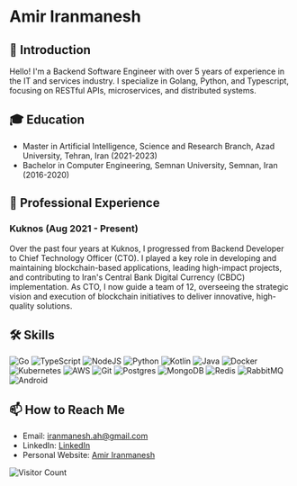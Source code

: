 
# Amir Iranmanesh

## 👋 Introduction
Hello! I'm a Backend Software Engineer with over 5 years of experience in the IT and services industry. I specialize in Golang, Python, and Typescript, focusing on RESTful APIs, microservices, and distributed systems.

## 🎓 Education
- Master in Artificial Intelligence, Science and Research Branch, Azad University, Tehran, Iran (2021-2023)
- Bachelor in Computer Engineering, Semnan University, Semnan, Iran (2016-2020)


## 💼 Professional Experience

### Kuknos (Aug 2021 - Present)  
Over the past four years at Kuknos, I progressed from Backend Developer to Chief Technology Officer (CTO). I played a key role in developing and maintaining blockchain-based applications, leading high-impact projects, and contributing to Iran's Central Bank Digital Currency (CBDC) implementation. As CTO, I now guide a team of 12, overseeing the strategic vision and execution of blockchain initiatives to deliver innovative, high-quality solutions.


## 🛠️ Skills
![Go](https://img.shields.io/badge/-Go-00ADD8?style=flat-square&logo=go) ![TypeScript](https://img.shields.io/badge/-TypeScript-007ACC?style=flat-square&logo=typescript) ![NodeJS](https://img.shields.io/badge/-NodeJS-339933?style=flat-square&logo=node.js) ![Python](https://img.shields.io/badge/-Python-3776AB?style=flat-square&logo=python) ![Kotlin](https://img.shields.io/badge/-Kotlin-0095D5?style=flat-square&logo=kotlin) ![Java](https://img.shields.io/badge/-Java-007396?style=flat-square&logo=java) ![Docker](https://img.shields.io/badge/-Docker-2496ED?style=flat-square&logo=docker) ![Kubernetes](https://img.shields.io/badge/-Kubernetes-326CE5?style=flat-square&logo=kubernetes) ![AWS](https://img.shields.io/badge/-AWS-232F3E?style=flat-square&logo=amazon-aws) ![Git](https://img.shields.io/badge/-Git-F05032?style=flat-square&logo=git) ![Postgres](https://img.shields.io/badge/-Postgres-336791?style=flat-square&logo=postgresql) ![MongoDB](https://img.shields.io/badge/-MongoDB-47A248?style=flat-square&logo=mongodb) ![Redis](https://img.shields.io/badge/-Redis-DC382D?style=flat-square&logo=redis) ![RabbitMQ](https://img.shields.io/badge/-RabbitMQ-FF6600?style=flat-square&logo=rabbitmq) ![Android](https://img.shields.io/badge/-Android-000000?style=flat-square&logo=android)


## 📫 How to Reach Me
- Email: [iranmanesh.ah@gmail.com](mailto:iranmanesh.ah@gmail.com)
- LinkedIn: [LinkedIn](https://linkedin.com/in/amiranmanesh/)
- Personal Website: [Amir Iranmanesh](https://amiranmanesh.ir)


![Visitor Count](https://visitcount.itsvg.in/api?id=amir-iranmanesh&label=Profile%20Views&color=12&icon=5&pretty=false)
